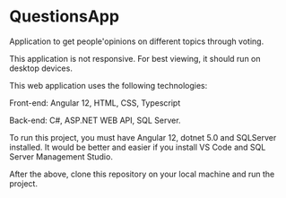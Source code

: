# QuestionsApp
Application to get people'opinions on different topics through voting.

This application is not responsive. For best viewing, it should run on desktop devices.

This web application uses the following technologies: 
  
  Front-end: Angular 12, HTML, CSS, Typescript

  Back-end: C#, ASP.NET WEB API, SQL Server.

To run this project, you must have Angular 12, dotnet 5.0 and SQLServer installed. It would be better and easier if you install VS Code and SQL Server Management Studio.

After the above, clone this repository on your local machine and run the project.

